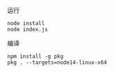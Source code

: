 运行

```
node install
node index.js
```

编译

```
npm install -g pkg
pkg . --targets=node14-linux-x64
```

